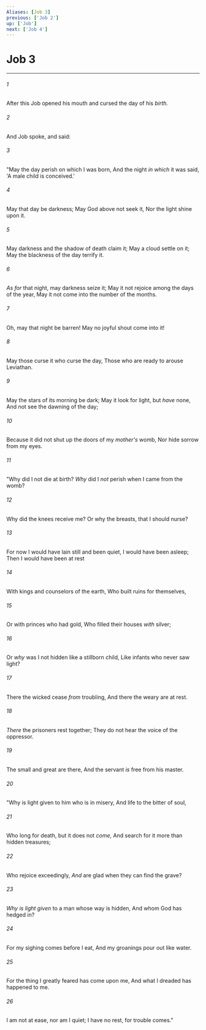 ```yaml
---
Aliases: [Job 3]
previous: ['Job 2']
up: ['Job']
next: ['Job 4']
---
```

# Job 3

***


###### 1 
After this Job opened his mouth and cursed the day of his _birth._ 

###### 2 
And Job spoke, and said: 

###### 3 
"May the day perish on which I was born, And the night _in which_ it was said, 'A male child is conceived.' 

###### 4 
May that day be darkness; May God above not seek it, Nor the light shine upon it. 

###### 5 
May darkness and the shadow of death claim it; May a cloud settle on it; May the blackness of the day terrify it. 

###### 6 
_As for_ that night, may darkness seize it; May it not rejoice among the days of the year, May it not come into the number of the months. 

###### 7 
Oh, may that night be barren! May no joyful shout come into it! 

###### 8 
May those curse it who curse the day, Those who are ready to arouse Leviathan. 

###### 9 
May the stars of its morning be dark; May it look for light, but _have_ none, And not see the dawning of the day; 

###### 10 
Because it did not shut up the doors of my _mother's_ womb, Nor hide sorrow from my eyes. 

###### 11 
"Why did I not die at birth? _Why_ did I _not_ perish when I came from the womb? 

###### 12 
Why did the knees receive me? Or why the breasts, that I should nurse? 

###### 13 
For now I would have lain still and been quiet, I would have been asleep; Then I would have been at rest 

###### 14 
With kings and counselors of the earth, Who built ruins for themselves, 

###### 15 
Or with princes who had gold, Who filled their houses _with_ silver; 

###### 16 
Or _why_ was I not hidden like a stillborn child, Like infants who never saw light? 

###### 17 
There the wicked cease _from_ troubling, And there the weary are at rest. 

###### 18 
_There_ the prisoners rest together; They do not hear the voice of the oppressor. 

###### 19 
The small and great are there, And the servant _is_ free from his master. 

###### 20 
"Why is light given to him who is in misery, And life to the bitter of soul, 

###### 21 
Who long for death, but it does not _come,_ And search for it more than hidden treasures; 

###### 22 
Who rejoice exceedingly, _And_ are glad when they can find the grave? 

###### 23 
_Why is light given_ to a man whose way is hidden, And whom God has hedged in? 

###### 24 
For my sighing comes before I eat, And my groanings pour out like water. 

###### 25 
For the thing I greatly feared has come upon me, And what I dreaded has happened to me. 

###### 26 
I am not at ease, nor am I quiet; I have no rest, for trouble comes."
